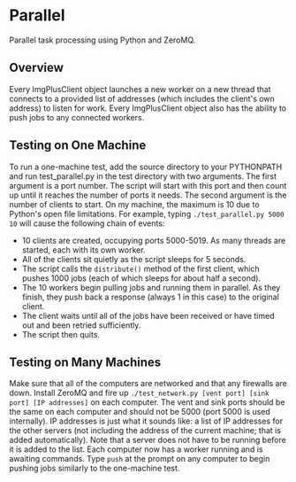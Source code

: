 Parallel
========

Parallel task processing using Python and ZeroMQ.

Overview
-------------

Every ImgPlusClient object launches a new worker on a new thread that connects to a provided list of addresses (which includes the client's own address) to listen for work. Every ImgPlusClient object also has the ability to push jobs to any connected workers.

Testing on One Machine
-------------------

To run a one-machine test, add the source directory to your PYTHONPATH and run test_parallel.py in the test directory with two arguments. The first argument is a port number. The script will start with this port and then count up until it reaches the number of ports it needs. The second argument is the number of clients to start. On my machine, the maximum is 10 due to Python's open file limitations. For example, typing `./test_parallel.py 5000 10` will cause the following chain of events:

-   10 clients are created, occupying ports 5000-5019. As many threads are started, each with its own worker.
-   All of the clients sit quietly as the script sleeps for 5 seconds.
-   The script calls the `distribute()` method of the first client, which pushes 1000 jobs (each of which sleeps for about half a second).
-   The 10 workers begin pulling jobs and running them in parallel. As they finish, they push back a response (always 1 in this case) to the original client.
- The client waits until all of the jobs have been received or have timed out and been retried sufficiently.
- The script then quits.

Testing on Many Machines
----------------------------------

Make sure that all of the computers are networked and that any firewalls are down. Install ZeroMQ and fire up `./test_network.py [vent port] [sink port] [IP addresses]` on each computer. The vent and sink ports should be the same on each computer and should not be 5000 (port 5000 is used internally). IP addresses is just what it sounds like: a list of IP addresses for the other servers (not including the address of the current machine; that is added automatically). Note that a server does not have to be running before it is added to the list. Each computer now has a worker running and is awaiting commands. Type `push` at the prompt on any computer to begin pushing jobs similarly to the one-machine test.